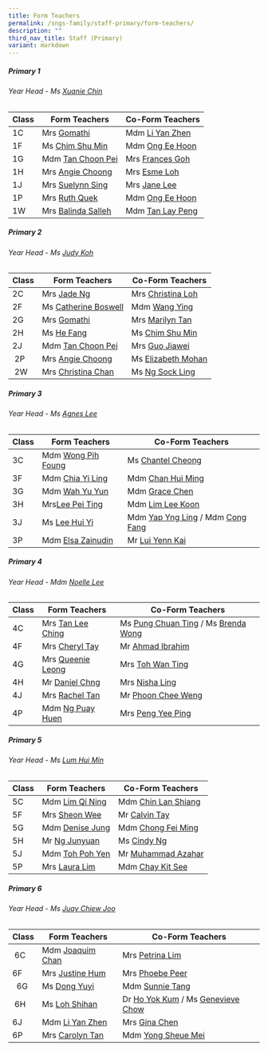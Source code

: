 ```yaml
---
title: Form Teachers
permalink: /sngs-family/staff-primary/form-teachers/
description: ""
third_nav_title: Staff (Primary)
variant: markdown
---
```

##### **Primary 1**
###### Year Head - Ms [Xuanie Chin](mailto:chin_yi_xuan@schools.gov.sg)

| Class | Form Teachers | Co-Form Teachers
| --- | --- | --- |
| 1C | Mrs [Gomathi](mailto:gomathi_a@schools.gov.sg) | Mdm [Li Yan Zhen](mailto:li_yan_zhen@schools.gov.sg) |
| 1F | Ms [Chim Shu Min](mailto:chim_shu_min@schools.gov.sg) | Mdm [Ong Ee Hoon](mailto:ong_ee_hoon@schools.gov.sg) |
| 1G | Mdm [Tan Choon Pei](mailto:tan_choon_pei@schools.gov.sg) | Mrs [Frances Goh](mailto:frances_goh_pih_chee@schools.gov.sg) |
| 1H | Mrs [Angie Choong](mailto:chong_sou_foong@schools.gov.sg) | Mrs [Esme Loh](mailto:esme_foo@schools.gov.sg) |
| 1J | Mrs [Suelynn Sing](mailto:tan_suelynn@schools.gov.sg) | Mrs [Jane Lee](mailto:Chua_jie_ying_jand@schools.gov.sg) |
| 1P | Mrs [Ruth Quek](mailto:tan_wee_siew_ruth@schools.gov.sg) | Mdm [Ong Ee Hoon](mailto:ong_ee_hoon@schools.gov.sg) |
| 1W | Mrs [Balinda Salleh](mailto:balinda_salleh@schools.gov.sg) | Mdm [Tan Lay Peng](mailto:tan_lay_peng@schools.gov.sg) |

##### **Primary 2**
###### Year Head - Ms [Judy Koh](mailto:koh_cheng_tee@schools.gov.sg)

| Class | Form Teachers | Co-Form Teachers |
| --- | --- |--- |
| 2C | Mrs [Jade Ng](mailto:lim_swee_chern_jade@schools.gov.sg) | Mrs [Christina Loh](mailto:chee_mei_lan_christina@schools.gov.sg) |
| 2F | Ms [Catherine Boswell](mailto:boswell_catherine@schools.gov.sg) | Mdm [Wang Ying](mailto:wang_ying@schools.gov.sg) |
| 2G | Mrs [Gomathi](mailto:gomathi_a@schools.gov.sg) | Mrs [Marilyn Tan](mailto:teo_hong_ling_marilyn@schools.gov.sg) |
| 2H | Ms [He Fang](mailto:he_fang@schools.gov.sg) | Ms [Chim Shu Min](mailto:chim_shu_min@schools.gov.sg) |
| 2J | Mdm [Tan Choon Pei](mailto:tan_choon_pei@schools.gov.sg) | Mrs [Guo Jiawei](mailto:guo_jiawei@schools.gov.sg) |
|  2P | Mrs [Angie Choong](mailto:chong_sou_foong@schools.gov.sg) | Ms [Elizabeth Mohan](mailto:elizabeth_rathi_mohan@schools.gov.sg) |
|  2W | Mrs [Christina Chan](mailto:tan_liang_hong_christina@schools.gov.sg) | Ms [Ng Sock Ling](mailto:ng_sock_ling@schools.gov.sg) |

##### **Primary 3**
###### Year Head - Ms [Agnes Lee](mailto:lee_ling_ling_agnes@schools.gov.sg)

| Class | Form Teachers | Co-Form Teachers |
| --- | --- | --- |
| 3C | Mdm [Wong Pih Foung](mailto:wong_pih_foung@schools.gov.sg) | Ms [Chantel Cheong](mailto:cheong_wen_yee_chantel@schools.gov.sg) |
| 3F | Mdm [Chia Yi Ling](mailto:chia_yi_ling@schools.gov.sg) | Mdm [Chan Hui Ming](mailto:chan_hui_ming@schools.gov.sg) |
| 3G | Mdm [Wah Yu Yun](mailto:wah_yu_yun@schools.gov.sg) | Mdm [Grace Chen](mailto:chen_suhua@schools.gov.sg) |
| 3H | Mrs[Lee Pei Ting](mailto:lee_pei_ting@schools.gov.sg) | Mdm [Lim Lee Koon](mailto:lim_lee_koon_a@schools.gov.sg) |
| 3J | Ms [Lee Hui Yi](mailto:lee_hui_yi_a@schools.gov.sg)[](mailto:lee_hui_yi_a@schools.gov.sg) | Mdm [Yap Yng Ling](mailto:yap_yng_ling@schools.gov.sg) / Mdm [Cong Fang](mailto:cong_fang@schools.gov.sg)  |
| 3P | Mdm [Elsa Zainudin](mailto:suelsa_zainudin@schools.gov.sg) | Mr [Lui Yenn Kai](mailto:lui_yenn_kai_a@schools.gov.sg) |

##### **Primary 4**
###### Year Head - Mdm [Noelle Lee](mailto:lee_meiting_noelle_francesca@schools.gov.sg)

| Class | Form Teachers | Co-Form Teachers |
| --- | --- | --- |
| 4C | Mrs [Tan Lee Ching](mailto:tan_lee_ching@schools.gov.sg) | Ms [Pung Chuan Ting](mailto:pung_chuan_ting@schools.gov.sg) / Ms [Brenda Wong](mailto:wong_pek_chin_brenda@schools.gov.sg) |
| 4F | Mrs [Cheryl Tay](mailto:kang_liwen_cheryl_ann@schools.gov.sg) | Mr [Ahmad Ibrahim](mailto:ahmad_ibrahim_a@schools.gov.sg) |
| 4G | Mrs [Queenie Leong](mailto:chua_bor_chwen_queenie@schools.gov.sg) | Mrs [Toh Wan Ting](mailto:chiam_wan_ting@schools.gov.sg) |
| 4H | Mr [Daniel Chng](mailto:chng_chye_thiam@schools.gov.sg) | Mrs [Nisha Ling](mailto:nisha_keshyiap_ram_putre@schools.gov.sg) |
| 4J | Mrs [Rachel Tan](mailto:lee_kim_lin_rachel@schools.gov.sg) | Mr [Phoon Chee Weng](mailto:phoon_chee_weng@schools.gov.sg) |
| 4P | Mdm [Ng Puay Huen](mailto:ng_puay_huen@schools.gov.sg) | Mrs [Peng Yee Ping](mailto:peng_yee_ping@moe.edu.sg) |

##### **Primary 5**
###### Year Head - Ms [Lum Hui Min](mailto:lum_hui_min@schools.gov.sg)

| Class | Form Teachers | Co-Form Teachers |
| --- | --- | --- |
| 5C | Mdm [Lim Qi Ning](mailto:lim_qi_ning@schools.gov.sg) | Mdm [Chin Lan Shiang](mailto:chin_lan_shiang@schools.gov.sg) |
| 5F | Mrs [Sheon Wee](mailto:lee_sze_yuin@schools.gov.sg) | Mr [Calvin Tay](mailto:tay_ngiang_boon_calvin@schools.gov.sg) |
| 5G | Mdm [Denise Jung](mailto:jung_gee_ting@schools.gov.sg) | Mdm [Chong Fei Ming](mailto:chong_fei_ming@schools.gov.sg) |
| 5H | Mr [Ng Junyuan](mailto:ng_junyuan@schools.gov.sg) | Ms [Cindy Ng](mailto:ng_lai_leng_cindy@schools.gov.sg) |
| 5J | Mdm [Toh Poh Yen](mailto:toh_poh_yen@schools.gov.sg) | Mr [Muhammad Azahar](mailto:muhammad_azahar_rosli@schools.gov.sg) |
| 5P | Mrs [Laura Lim](mailto:koh_kim_suat_laura@schools.gov.sg) | Mdm [Chay Kit See](mailto:chay_kit_see@schools.gov.sg) |

##### **Primary 6**
###### Year Head - Ms [Juay Chiew Joo](mailto:juay_chiew_joo@schools.gov.sg) 

| Class | Form Teachers | Co-Form Teachers |
| --- | --- | --- |
|  6C | Mdm [Joaquim Chan](mailto:chan_tsze_min_joaquim@schools.gov.sg) | Mrs [Petrina Lim](mailto:tan_lay_beng_petrina@schools.gov.sg) |
| 6F | Mrs [Justine Hum](mailto:choo_hui_kian@schools.gov.sg)[](mailto:lee_hui_yi_a@schools.gov.sg) | Mrs [Phoebe Peer](mailto:lee_hui_lin_phoebe@schools.gov.sg) |
|   6G  | Ms [Dong Yuyi](mailto:dong_yuyi@schools.gov.sg) | Mdm [Sunnie Tang](mailto:tang_sunnie@schools.gov.sg) |
|  6H | Ms [Loh Shihan](mailto:loh_shihan@schools.gov.sg) | Dr [Ho Yok Kum](mailto:ho_yok_kum@schools.gov.sg) / Ms [Genevieve Chow](mailto:chow_wai_har_genevieve@schools.gov.sg) |
| 6J | Mdm [Li Yan Zhen](mailto:li_yan_zhen@schools.gov.sg) | Mrs [Gina Chen](mailto:lim_wee_ping@schools.gov.sg) |
| 6P | Mrs [Carolyn Tan](mailto:wu_ruixian_carolyn@schools.gov.sg) | Mdm [Yong Sheue Mei](mailto:yong_sheue_mei@schools.gov.sg) |